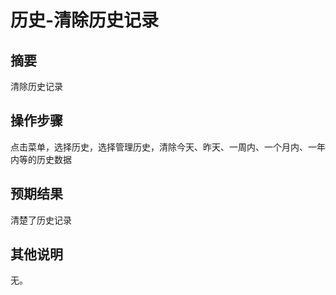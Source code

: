 # 历史-清除历史记录

## 摘要

清除历史记录

## 操作步骤

点击菜单，选择历史，选择管理历史，清除今天、昨天、一周内、一个月内、一年内等的历史数据

## 预期结果

清楚了历史记录

## 其他说明

无。

